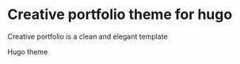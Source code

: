 # Creative portfolio theme for hugo

Creative portfolio is a clean and elegant template

Hugo theme 
